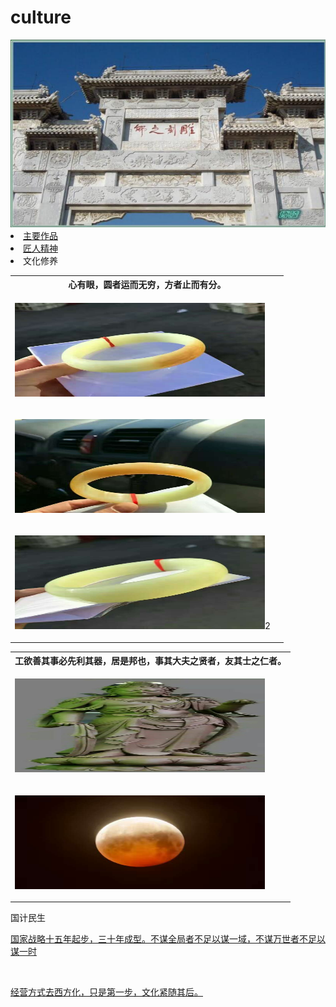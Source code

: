 # culture

<html>
<head>
<meta charset="utf-8"/>
</head>

<body>        
	      	
<img src="https://github.com/liruida/cangku1/blob/master/5.jpg?raw=true" width="1400px" height="300px">
<li><a href="https://liruida.github.io/weixin/">主要作品</a></li>
<li><a href="https://liruida.github.io/spirit/">匠人精神</a></li>
<li>文化修养</li>
<table>
<tr>
<th colspan="2">心有眼，圆者运而无穷，方者止而有分。
</th>
</tr>
<tr>
<td><p> <img src="https://github.com/liruida/cangku1/blob/master/12.jpg?raw=true" width="400" height="150" /></p>
</td>
<td></td>
</tr>

<tr>
<td><p> <img src="https://github.com/liruida/cangku1/blob/master/13.jpg?raw=true
" width="400" height="150" /></p>
</td>
<td></td>
</tr>
<tr>
<td><p> <img src="https://github.com/liruida/cangku1/blob/master/14.jpg?raw=true
" width="400" height="150" />2</p>
</td>
<td></td>
</tr>

</table>
<table>
<tr>
<th colspan="2">工欲善其事必先利其器，居是邦也，事其大夫之贤者，友其士之仁者。

</th>
</tr>
<tr>
<td><p> <img src="https://github.com/liruida/cangku1/blob/master/16.jpg?raw=true" width="400" height="150" /></p>
</td>
<td></td>
</tr>
<tr>
<td><p> <img src="https://github.com/liruida/cangku1/blob/master/17.jpg?raw=true" width="400" height="150" /></p>
</td>
<td></td>
</tr>
</table>
<p>国计民生</p>
<p><a href="http://mp.weixin.qq.com/s/G-Chhz4BBucfQ6ZfbQx41A">国家战略十五年起步，三十年成型。不谋全局者不足以谋一域，不谋万世者不足以谋一时
</a></p>
 
<p><a href="http://mp.weixin.qq.com/s/u_ox8pRIUFkIw-P_Xwpb_A">经营方式去西方化，只是第一步，文化紧随其后。</a>
</P>

					
      
      
  </body>
</html>

